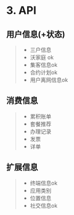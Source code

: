 # 3. API

## 用户信息(+状态)

> - 三户信息
> - 沃家庭 ok
> - 集客信息ok
> - 合约计划ok
> - 用户离网信息ok


## 消费信息

> - 累积账单
> - 套餐推荐
> - 办理记录
> - 发票
> - 详单


## 扩展信息
> - 终端信息ok
> - 应用类别
> - 位置信息
> - 社交信息ok
